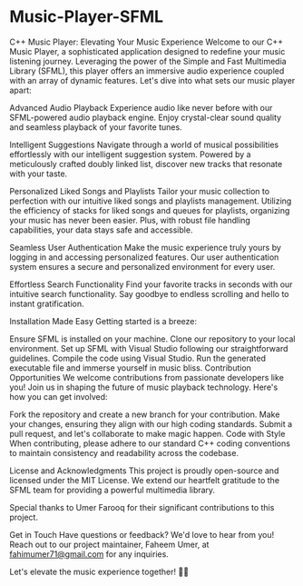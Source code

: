 # Music-Player-SFML
C++ Music Player: Elevating Your Music Experience
Welcome to our C++ Music Player, a sophisticated application designed to redefine your music listening journey. Leveraging the power of the Simple and Fast Multimedia Library (SFML), this player offers an immersive audio experience coupled with an array of dynamic features. Let's dive into what sets our music player apart:

Advanced Audio Playback
Experience audio like never before with our SFML-powered audio playback engine. Enjoy crystal-clear sound quality and seamless playback of your favorite tunes.

Intelligent Suggestions
Navigate through a world of musical possibilities effortlessly with our intelligent suggestion system. Powered by a meticulously crafted doubly linked list, discover new tracks that resonate with your taste.

Personalized Liked Songs and Playlists
Tailor your music collection to perfection with our intuitive liked songs and playlists management. Utilizing the efficiency of stacks for liked songs and queues for playlists, organizing your music has never been easier. Plus, with robust file handling capabilities, your data stays safe and accessible.

Seamless User Authentication
Make the music experience truly yours by logging in and accessing personalized features. Our user authentication system ensures a secure and personalized environment for every user.

Effortless Search Functionality
Find your favorite tracks in seconds with our intuitive search functionality. Say goodbye to endless scrolling and hello to instant gratification.

Installation Made Easy
Getting started is a breeze:

Ensure SFML is installed on your machine.
Clone our repository to your local environment.
Set up SFML with Visual Studio following our straightforward guidelines.
Compile the code using Visual Studio.
Run the generated executable file and immerse yourself in music bliss.
Contribution Opportunities
We welcome contributions from passionate developers like you! Join us in shaping the future of music playback technology. Here's how you can get involved:

Fork the repository and create a new branch for your contribution.
Make your changes, ensuring they align with our high coding standards.
Submit a pull request, and let's collaborate to make magic happen.
Code with Style
When contributing, please adhere to our standard C++ coding conventions to maintain consistency and readability across the codebase.

License and Acknowledgments
This project is proudly open-source and licensed under the MIT License. We extend our heartfelt gratitude to the SFML team for providing a powerful multimedia library.

Special thanks to Umer Farooq for their significant contributions to this project.

Get in Touch
Have questions or feedback? We'd love to hear from you! Reach out to our project maintainer, Faheem Umer, at fahimumer71@gmail.com for any inquiries.

Let's elevate the music experience together! 🎵✨
